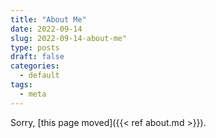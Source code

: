 ```yaml
---
title: "About Me"
date: 2022-09-14
slug: 2022-09-14-about-me"
type: posts
draft: false
categories:
  - default
tags:
  - meta
---
```


Sorry, [this page moved]({{< ref about.md >}}).